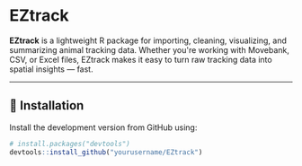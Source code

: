 # EZtrack

**EZtrack** is a lightweight R package for importing, cleaning, visualizing, and summarizing animal tracking data. Whether you're working with Movebank, CSV, or Excel files, EZtrack makes it easy to turn raw tracking data into spatial insights — fast.

---

## 🚀 Installation

Install the development version from GitHub using:

```r
# install.packages("devtools")
devtools::install_github("yourusername/EZtrack")
